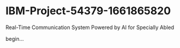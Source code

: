 # IBM-Project-54379-1661865820
Real-Time Communication System Powered by AI for Specially Abled

begin...
